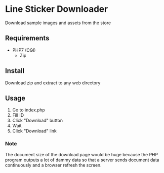 # Line Sticker Downloader

Download sample images and assets from the store

## Requirements

- PHP7 (CGI)
  - Zip

## Install

Download zip and extract to any web directory

## Usage

1. Go to index.php
2. Fill ID
3. Click "Download" button
4. Wait
5. Click "Download" link

### Note

The document size of the download page would be huge because the PHP program outputs a lot of dammy data so that a server sends document data continuously and a browser refresh the screen.
